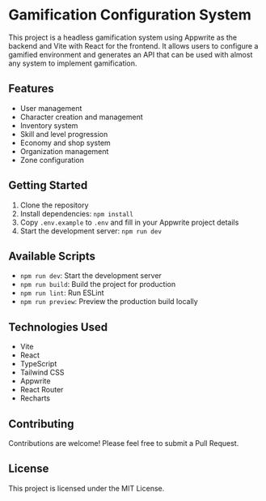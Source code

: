 # Gamification Configuration System

This project is a headless gamification system using Appwrite as the backend and Vite with React for the frontend. It allows users to configure a gamified environment and generates an API that can be used with almost any system to implement gamification.

## Features

- User management
- Character creation and management
- Inventory system
- Skill and level progression
- Economy and shop system
- Organization management
- Zone configuration

## Getting Started

1. Clone the repository
2. Install dependencies: `npm install`
3. Copy `.env.example` to `.env` and fill in your Appwrite project details
4. Start the development server: `npm run dev`

## Available Scripts

- `npm run dev`: Start the development server
- `npm run build`: Build the project for production
- `npm run lint`: Run ESLint
- `npm run preview`: Preview the production build locally

## Technologies Used

- Vite
- React
- TypeScript
- Tailwind CSS
- Appwrite
- React Router
- Recharts

## Contributing

Contributions are welcome! Please feel free to submit a Pull Request.

## License

This project is licensed under the MIT License.